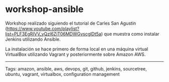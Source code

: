 # workshop-ansible
Workshop realizado siguiendo el tutorial de Carles San Agustin (https://www.youtube.com/playlist?list=PLF3EgRIVV_yQzl6ZiT06MDWGvscglDt5a) que muestra como instalar Jenkins utilizando Ansible.

La instalación se hace primero de forma local en una máquina virtual VirtualBox utilizando Vagrant y posteriormente sobre Amazon AWS.

---

Tags: amazon, ansible, aws, devops, git, github, jenkins, sourcetree, ubuntu, vagrant, virtualbox, configuration management
